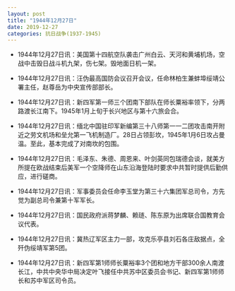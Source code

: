 ```yaml
---
layout: post
title: "1944年12月27日"
date: 2019-12-27
categories: 抗日战争(1937-1945)
---
```


<meta name="referrer" content="no-referrer" />

- 1944年12月27日讯：美国第十四航空队袭击广州白云、天河和黄埔机场，空战中击毁日战斗机九架，伤七架。毁地面日机一架。 

- 1944年12月27日讯：汪伪最高国防会议召开会议，任命林柏生兼蚌埠绥靖公署主任，赵尊岳为中央宣传部部长。 

- 1944年12月27日讯：新四军第一师三个团南下部队在师长粟裕率领下，分两路渡长江南下。1945年1月上旬于长兴地区与第十六旅会合。 

- 1944年12月27日讯：缅北中国驻印军新编第三十八师第一一二团攻击南开附近之劳文机场和垒允第一飞机制造厂。28日占领彭坎，1945年1月6日攻占曼温。至此，基本完成了对南坎的包围。 

- 1944年12月27日讯：毛泽东、朱德、周恩来、叶剑英同包瑞德会谈，就美方所提在欧战结束后美军一个空降师在山东沿海登陆时要求中共暂时提供后勤供应，进行磋商。 

- 1944年12月27日讯：军事委员会任命李玉堂为第三十六集团军总司令，方先觉为副总司令兼第十军军长。 

- 1944年12月27日讯：国民政府派蒋梦麟、赖琏、陈东原为出席联合国教育会议代表。 

- 1944年12月27日讯：冀热辽军区主力一部，攻克乐亭县刘石各庄敌据点，全歼伪绥靖军第5团。 

- 1944年12月27日讯：新四军第1师师长粟裕率3个团和地方干部300余人南渡长江，中共中央华中局决定叶飞接任中共苏中区委员会书记、新四军第1师师长和苏中军区司令员。 

